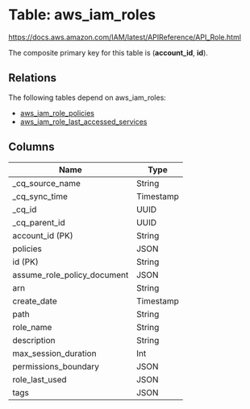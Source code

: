 # Table: aws_iam_roles

https://docs.aws.amazon.com/IAM/latest/APIReference/API_Role.html

The composite primary key for this table is (**account_id**, **id**).

## Relations

The following tables depend on aws_iam_roles:
  - [aws_iam_role_policies](aws_iam_role_policies.md)
  - [aws_iam_role_last_accessed_services](aws_iam_role_last_accessed_services.md)

## Columns
| Name          | Type          |
| ------------- | ------------- |
|_cq_source_name|String|
|_cq_sync_time|Timestamp|
|_cq_id|UUID|
|_cq_parent_id|UUID|
|account_id (PK)|String|
|policies|JSON|
|id (PK)|String|
|assume_role_policy_document|JSON|
|arn|String|
|create_date|Timestamp|
|path|String|
|role_name|String|
|description|String|
|max_session_duration|Int|
|permissions_boundary|JSON|
|role_last_used|JSON|
|tags|JSON|